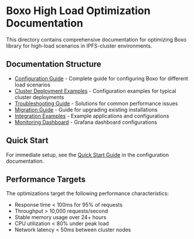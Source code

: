 # Boxo High Load Optimization Documentation

This directory contains comprehensive documentation for optimizing Boxo library for high-load scenarios in IPFS-cluster environments.

## Documentation Structure

- [Configuration Guide](configuration-guide.md) - Complete guide for configuring Boxo for different load scenarios
- [Cluster Deployment Examples](cluster-deployment-examples.md) - Configuration examples for typical cluster deployments
- [Troubleshooting Guide](troubleshooting-guide.md) - Solutions for common performance issues
- [Migration Guide](migration-guide.md) - Guide for upgrading existing installations
- [Integration Examples](integration-examples/) - Example applications and configurations
- [Monitoring Dashboard](monitoring-dashboard/) - Grafana dashboard configurations

## Quick Start

For immediate setup, see the [Quick Start Guide](configuration-guide.md#quick-start) in the configuration documentation.

## Performance Targets

The optimizations target the following performance characteristics:
- Response time < 100ms for 95% of requests
- Throughput > 10,000 requests/second
- Stable memory usage over 24+ hours
- CPU utilization < 80% under peak load
- Network latency < 50ms between cluster nodes